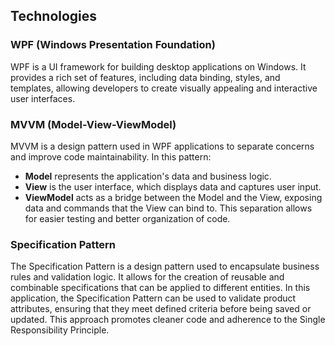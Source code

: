 ## Technologies

### WPF (Windows Presentation Foundation)
WPF is a UI framework for building desktop applications on Windows. It provides a rich set of features, including data binding, styles, and templates, allowing developers to create visually appealing and interactive user interfaces.

### MVVM (Model-View-ViewModel)
MVVM is a design pattern used in WPF applications to separate concerns and improve code maintainability. In this pattern:
- **Model** represents the application's data and business logic.
- **View** is the user interface, which displays data and captures user input.
- **ViewModel** acts as a bridge between the Model and the View, exposing data and commands that the View can bind to. This separation allows for easier testing and better organization of code.

### Specification Pattern
The Specification Pattern is a design pattern used to encapsulate business rules and validation logic. It allows for the creation of reusable and combinable specifications that can be applied to different entities. In this application, the Specification Pattern can be used to validate product attributes, ensuring that they meet defined criteria before being saved or updated. This approach promotes cleaner code and adherence to the Single Responsibility Principle.
